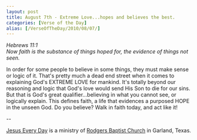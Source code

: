 ```yaml
---
layout: post
title: August 7th - Extreme Love...hopes and believes the best.
categories: [Verse of the Day]
alias: [/VerseOfTheDay/2010/08/07/]
---
```


_Hebrews 11:1  
Now faith is the substance of things hoped for, the evidence of
things not seen._

In order for some people to believe in some things, they must make
sense or logic of it. That's pretty much a dead end street when it
comes to explaining God's EXTREME LOVE for mankind. It's totally
beyond our reasoning and logic that God's love would send His Son to
die for our sins. But that is God's great qualifier...believing in
what you cannot see, or logically explain. This defines faith, a life
that evidences a purposed HOPE in the unseen God. Do you believe? Walk
in faith today, and act like it!

 --

<a href=http://jesuseveryday.net>Jesus Every Day</a> is a ministry of <a href=http://rodgersbaptist.net>Rodgers Baptist Church</a> in Garland, Texas.
